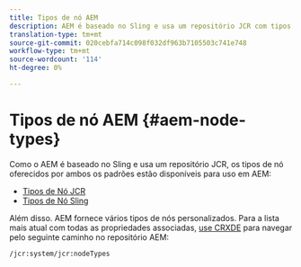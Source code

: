 ```yaml
---
title: Tipos de nó AEM
description: AEM é baseado no Sling e usa um repositório JCR com tipos de nó oferecidos por ambos, mas AEM também fornece vários tipos de nós próprios.
translation-type: tm+mt
source-git-commit: 020cebfa714c098f032df963b7105503c741e748
workflow-type: tm+mt
source-wordcount: '114'
ht-degree: 0%

---
```



# Tipos de nó AEM {#aem-node-types}

Como o AEM é baseado no Sling e usa um repositório JCR, os tipos de nó oferecidos por ambos os padrões estão disponíveis para uso em AEM:

* [Tipos de Nó JCR](https://docs.adobe.com/content/docs/en/spec/jcr/2.0/3_Repository_Model.html#3.1.7-Node-Types)
* [Tipos de Nó Sling](https://cwiki.apache.org/confluence/display/SLING/Sling+Node+Types)

Além disso. AEM fornece vários tipos de nós personalizados. Para a lista mais atual com todas as propriedades associadas, [use CRXDE](/help/implementing/developing/tools/crxde.md) para navegar pelo seguinte caminho no repositório AEM:

`/jcr:system/jcr:nodeTypes`
